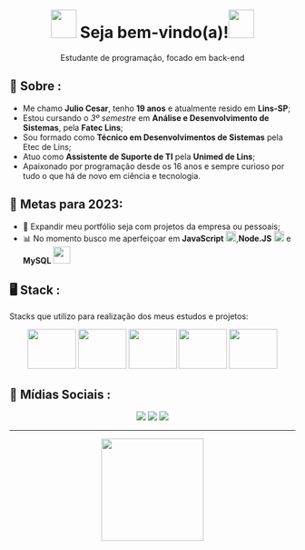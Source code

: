 <h1 align="center"><img src="https://media.giphy.com/media/QssGEmpkyEOhBCb7e1/giphy.gif" width="45px" height="50px"> Seja bem-vindo(a)!<img src="https://media.giphy.com/media/QssGEmpkyEOhBCb7e1/giphy.gif" width="45px" height="50px"></h1>

<p align='center'>
  Estudante de programação, focado em back-end
</p>

## 💭 Sobre :
 - Me chamo **Julio Cesar**, tenho **19 anos** e atualmente resido em **Lins-SP**;
 - Estou cursando o *3º semestre* em **Análise e Desenvolvimento de Sistemas**, pela **Fatec Lins**;
 - Sou formado como **Técnico em Desenvolvimentos de Sistemas** pela Etec de Lins;
 - Atuo como **Assistente de Suporte de TI** pela **Unimed de Lins**;
 - Apaixonado por programação desde os 16 anos e sempre curioso por tudo o que há de novo em ciência e tecnologia. 

## 🎯 Metas para 2023:
 - 📂 Expandir meu portfólio seja com projetos da empresa ou pessoais;
 - 📊 No momento busco me aperfeiçoar em **JavaScript** <img src="https://cdn3.iconfinder.com/data/icons/logos-and-brands-adobe/512/187_Js-1024.png" width="18px">,**Node.JS** <img src="https://technoscorets.files.wordpress.com/2018/01/node-js-icon.png?w=736" width="18px"> e **MySQL** <img src="https://i1.wp.com/www.techspace.fr/wp-content/uploads/2016/12/b_1_q_0_p_0.png" width="30px">
 
 ## 🖥️ Stack : 
  
  Stacks que utilizo para realização dos meus estudos e projetos:
  
  <div align="center">
      <img src="https://camo.githubusercontent.com/b3904dc72cb7b7c70cbd7d8f08420fc5bbf08ef606b1a71891b8a097670873e1/68747470733a2f2f6d656469612e67697068792e636f6d2f6d656469612f584178796c524d43647062455755417672382f67697068792e676966" width="85px" height="70px">
      <img src="https://camo.githubusercontent.com/72fd54faa8a39aed97354ea788e55524a47c30e1da23dd321331260ab133a2b5/68747470733a2f2f6d656469612e67697068792e636f6d2f6d656469612f667345615a6c644e43384131504a336d77702f67697068792e676966" width="85px" height="70px">
      <img src="https://media.giphy.com/media/ln7z2eWriiQAllfVcn/giphy.gif" width="85px" height="70px">
      <img src="https://camo.githubusercontent.com/002313a28ac7d09f24e8a70358139bb4f7c2c32eaf83a926e873bedf67b69eac/68747470733a2f2f6d656469612e67697068792e636f6d2f6d656469612f654e41736a4f353574506267616f72376d612f67697068792e676966" width="85px" height="70px">
      <img src="https://media.giphy.com/media/kdFc8fubgS31b8DsVu/giphy.gif" width="85px" height="70px">
  </div> 
  
  ## 📱 Mídias Sociais :
  <div align="center"> 
    <!-- <a href="link" target="_blank"><img src="https://img.shields.io/badge/-Instagram-%23E4405F?style=for-the-badge&logo=instagram&logoColor=white" target="_blank"></a> -->
    <a href="https://www.linkedin.com/in/julio-cesar-carrillo/" target="_blank"><img src="https://img.shields.io/badge/-LinkedIn-%230077B5?style=for-the-badge&logo=linkedin&logoColor=white" target="_blank"></a>
    <!-- <a href="link" target="_blank"><img src="https://img.shields.io/badge/Twitter-2CA5E0?style=for-the-badge&logo=twitter&logoColor=white" target="_blank"> -->
     <a href="https://github.com/julioCarrilloDEV"><img src="https://img.shields.io/badge/-Github-%23333?style=for-the-badge&logo=github&logoColor=white" target="_blank"></a>
     <a href="#" target="_blank"><img src="https://img.shields.io/badge/Website-7289DA?style=for-the-badge&logo=googlechrome&logoColor=white" target="_blank"></a>
  </div>
  <hr/>
  <div align="center">
    <img src="https://media.giphy.com/media/Q7SKqn3G97xpmfSOvG/giphy.gif" width="180px">
  </div>
